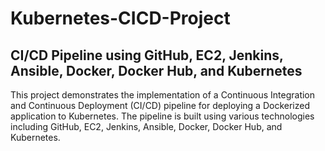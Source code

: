 # Kubernetes-CICD-Project
## CI/CD Pipeline using GitHub, EC2, Jenkins, Ansible, Docker, Docker Hub, and Kubernetes



This project demonstrates the implementation of a Continuous Integration and Continuous Deployment (CI/CD) pipeline for deploying a Dockerized application to Kubernetes. The pipeline is built using various technologies including GitHub, EC2, Jenkins, Ansible, Docker, Docker Hub, and Kubernetes.

